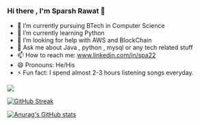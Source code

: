 ### Hi there , I'm Sparsh Rawat 👋



- 🔭 I’m currently pursuing BTech in Computer Science
- 🌱 I’m currently learning Python
- 🤔 I’m looking for help with AWS and BlockChain
- 💬 Ask me about Java , python , mysql  or any tech related stuff
- 📫 How to reach me: www.linkedin.com/in/spa22
- 😄 Pronouns: He/His
- ⚡ Fun fact: I spend almost 2-3 hours listening songs everyday.

<img src="https://github-readme-stats.vercel.app/api?username=Sparsh225&&show_icons=true&title_color=ffffff&icon_color=bb2acf&text_color=daf7dc&bg_color=151515">


[![GitHub Streak](http://github-readme-streak-stats.herokuapp.com?user=Sparsh225&theme=synthwave&hide_border=true)](https://git.io/streak-stats)


[![Anurag's GitHub stats](https://github-readme-stats.vercel.app/api?username=Sparsh225)](https://github.com/anuraghazra/github-readme-stats)
